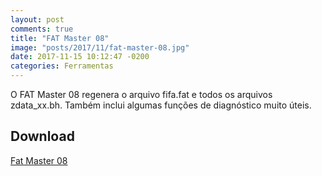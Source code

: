 ```yaml
---
layout: post
comments: true
title: "FAT Master 08"
image: "posts/2017/11/fat-master-08.jpg"
date: 2017-11-15 10:12:47 -0200
categories: Ferramentas
---
```


O FAT Master 08 regenera o arquivo fifa.fat e todos os arquivos zdata_xx.bh. Também inclui algumas funções de diagnóstico muito úteis.

<h2>Download</h2>
<div class="download">
  <a class="download-button" href="https://goo.gl/3nSfGN" data-filesize="440 KB">Fat Master 08</a>
</div>